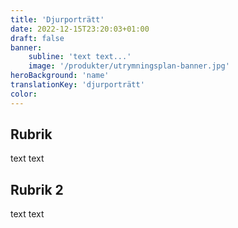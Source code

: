 ```yaml
---
title: 'Djurporträtt'
date: 2022-12-15T23:20:03+01:00
draft: false
banner:
    subline: 'text text...'
    image: '/produkter/utrymningsplan-banner.jpg'
heroBackground: 'name'
translationKey: 'djurporträtt'
color:
---
```


## Rubrik

text text

## Rubrik 2

text text